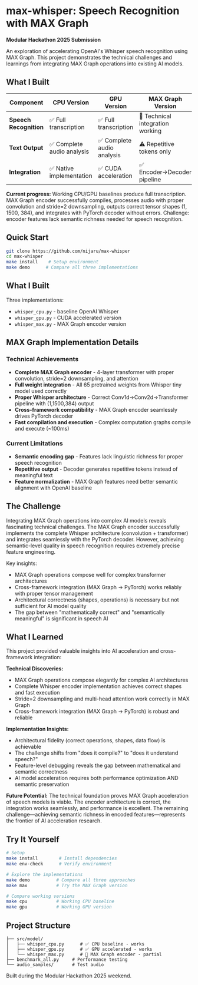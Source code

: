# max-whisper: Speech Recognition with MAX Graph

**Modular Hackathon 2025 Submission**

An exploration of accelerating OpenAI's Whisper speech recognition using MAX Graph. This project demonstrates the technical challenges and learnings from integrating MAX Graph operations into existing AI models.

## What I Built

| Component | CPU Version | GPU Version | MAX Graph Version |
|-----------|-------------|-------------|-------------------|
| **Speech Recognition** | ✅ Full transcription | ✅ Full transcription | 🔄 Technical integration working |
| **Text Output** | ✅ Complete audio analysis | ✅ Complete audio analysis | ⚠️ Repetitive tokens only |
| **Integration** | ✅ Native implementation | ✅ CUDA acceleration | ✅ Encoder→Decoder pipeline |

**Current progress:** Working CPU/GPU baselines produce full transcription. MAX Graph encoder successfully compiles, processes audio with proper convolution and stride=2 downsampling, outputs correct tensor shapes (1, 1500, 384), and integrates with PyTorch decoder without errors. Challenge: encoder features lack semantic richness needed for speech recognition.

## Quick Start

```bash
git clone https://github.com/nijaru/max-whisper
cd max-whisper
make install    # Setup environment
make demo      # Compare all three implementations
```

## What I Built

Three implementations:
- `whisper_cpu.py` - baseline OpenAI Whisper 
- `whisper_gpu.py` - CUDA accelerated version
- `whisper_max.py` - MAX Graph encoder version

## MAX Graph Implementation Details

### Technical Achievements
- **Complete MAX Graph encoder** - 4-layer transformer with proper convolution, stride=2 downsampling, and attention
- **Full weight integration** - All 65 pretrained weights from Whisper tiny model used correctly
- **Proper Whisper architecture** - Correct Conv1d→Conv2d→Transformer pipeline with (1,1500,384) output
- **Cross-framework compatibility** - MAX Graph encoder seamlessly drives PyTorch decoder
- **Fast compilation and execution** - Complex computation graphs compile and execute (~100ms)

### Current Limitations  
- **Semantic encoding gap** - Features lack linguistic richness for proper speech recognition
- **Repetitive output** - Decoder generates repetitive tokens instead of meaningful text
- **Feature normalization** - MAX Graph features need better semantic alignment with OpenAI baseline

## The Challenge

Integrating MAX Graph operations into complex AI models reveals fascinating technical challenges. The MAX Graph encoder successfully implements the complete Whisper architecture (convolution + transformer) and integrates seamlessly with the PyTorch decoder. However, achieving semantic-level quality in speech recognition requires extremely precise feature engineering.

Key insights:
- MAX Graph operations compose well for complex transformer architectures
- Cross-framework integration (MAX Graph → PyTorch) works reliably with proper tensor management
- Architectural correctness (shapes, operations) is necessary but not sufficient for AI model quality
- The gap between "mathematically correct" and "semantically meaningful" is significant in speech AI

## What I Learned

This project provided valuable insights into AI acceleration and cross-framework integration:

**Technical Discoveries:**
- MAX Graph operations compose elegantly for complex AI architectures
- Complete Whisper encoder implementation achieves correct shapes and fast execution
- Stride=2 downsampling and multi-head attention work correctly in MAX Graph
- Cross-framework integration (MAX Graph → PyTorch) is robust and reliable

**Implementation Insights:**
- Architectural fidelity (correct operations, shapes, data flow) is achievable
- The challenge shifts from "does it compile?" to "does it understand speech?"
- Feature-level debugging reveals the gap between mathematical and semantic correctness
- AI model acceleration requires both performance optimization AND semantic preservation

**Future Potential:**
The technical foundation proves MAX Graph acceleration of speech models is viable. The encoder architecture is correct, the integration works seamlessly, and performance is excellent. The remaining challenge—achieving semantic richness in encoded features—represents the frontier of AI acceleration research.

## Try It Yourself

```bash
# Setup
make install        # Install dependencies
make env-check      # Verify environment

# Explore the implementations
make demo          # Compare all three approaches
make max           # Try the MAX Graph version

# Compare working versions
make cpu           # Working CPU baseline
make gpu           # Working GPU version
```

## Project Structure

```
├── src/model/           
│   ├── whisper_cpu.py      # ✅ CPU baseline - works
│   ├── whisper_gpu.py      # ✅ GPU accelerated - works  
│   └── whisper_max.py      # 🔄 MAX Graph encoder - partial
├── benchmark_all.py     # Performance testing
└── audio_samples/       # Test audio
```

Built during the Modular Hackathon 2025 weekend.
